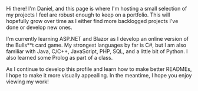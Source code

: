 Hi there! I'm Daniel, and this page is where I'm hosting a small selection of my projects I feel are robust enough to keep on a portfolio.
This will hopefully grow over time as I either find more backlogged projects I've done or develop new ones.

I'm currently learning ASP.NET and Blazor as I develop an online version of the Bulls**t card game.
My strongest languages by far is C#, but I am also familiar with Java, C/C++, JavaScript, PHP, SQL, and a little bit of Python.
I also learned some Prolog as part of a class.

As I continue to develop this profile and learn how to make better READMEs, I hope to make it more visually appealling.
In the meantime, I hope you enjoy viewing my work!

<!---
millerd2k2/millerd2k2 is a ✨ special ✨ repository because its `README.md` (this file) appears on your GitHub profile.
You can click the Preview link to take a look at your changes.
--->
